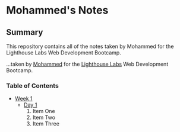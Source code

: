 # Mohammed's Notes
## Summary 

This repository contains all of the notes taken by Mohammed for the Lighthouse Labs Web Development Bootcamp.

...taken by [Mohammed](https://github.com/Mohamedsa1990) for the [Lighthouse Labs](https://www.lighthouselabs.ca/) Web Development Bootcamp.

### Table of Contents
* [Week 1](/Week_1)
  * [Day 1](/Week_1/Day_1)
    1. Item One
    2. Item Two
    3. Item Three